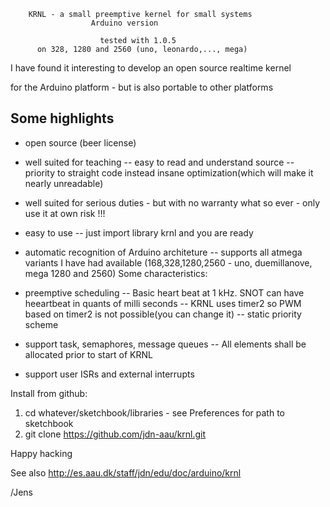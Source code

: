         KRNL - a small preemptive kernel for small systems
                      Arduino version

                        tested with 1.0.5
          on 328, 1280 and 2560 (uno, leonardo,..., mega)

       
I have found it interesting to develop an open source realtime kernel 

for the Arduino platform - but is also portable to other platforms

Some highlights
---------------

- open source (beer license)
- well suited for teaching
-- easy to read and understand source
-- priority to straight code instead insane optimization(which will make it nearly unreadable)

- well suited for serious duties - but with no warranty what so ever - only use it at own risk !!!

- easy to use
-- just import library krnl and you are ready

- automatic recognition of Arduino architeture
-- supports all atmega variants I have had available (168,328,1280,2560 - uno, duemillanove, mega 1280 and 2560)
Some characteristics:

- preemptive scheduling 
-- Basic heart beat at 1 kHz. SNOT can have heeartbeat in quants of milli seconds
-- KRNL uses timer2 so PWM based on timer2 is not possible(you can change it)
-- static priority scheme
- support task, semaphores, message queues
-- All elements shall be allocated prior to start of KRNL
- support user ISRs and external interrupts

Install from github:

1) cd whatever/sketchbook/libraries   - see Preferences for path to sketchbook
2) git clone https://github.com/jdn-aau/krnl.git



Happy hacking

See also http://es.aau.dk/staff/jdn/edu/doc/arduino/krnl

/Jens
